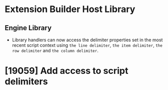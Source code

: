 # Extension Builder Host Library

## Engine Library

* Library handlers can now access the delimiter properties set in the
  most recent script context using `the line delimiter`, `the item delimiter`,
  `the row delimiter` and `the column delimiter`.

# [19059] Add access to script delimiters

